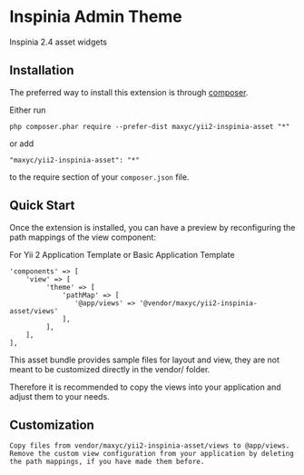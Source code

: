 Inspinia Admin Theme
====================
Inspinia 2.4 asset widgets

Installation
------------

The preferred way to install this extension is through [composer](http://getcomposer.org/download/).

Either run

```
php composer.phar require --prefer-dist maxyc/yii2-inspinia-asset "*"
```

or add

```
"maxyc/yii2-inspinia-asset": "*"
```

to the require section of your `composer.json` file.


Quick Start
-----------

Once the extension is installed, you can have a preview by reconfiguring the path mappings of the view component:

For Yii 2 Application Template or Basic Application Template

```
'components' => [
    'view' => [
         'theme' => [
             'pathMap' => [
                '@app/views' => '@vendor/maxyc/yii2-inspinia-asset/views'
             ],
         ],
    ],
],
```

This asset bundle provides sample files for layout and view, they are not meant to be customized directly in the vendor/ folder.

Therefore it is recommended to copy the views into your application and adjust them to your needs.

Customization
-------------

    Copy files from vendor/maxyc/yii2-inspinia-asset/views to @app/views.
    Remove the custom view configuration from your application by deleting the path mappings, if you have made them before.
    
